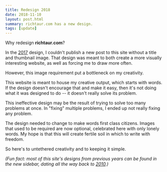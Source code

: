 ```yaml
---
title: Redesign 2018
date: 2018-11-10
layout: post.html
summary: richtaur.com has a new design.
tags: [update]
---
```


Why redesign **richtaur.com**?

In the [2017](/2017/) design, I couldn't publish a new post to this site without a title and thumbnail image. That design was meant to both create a more visually interesting website, as well as forcing me to draw more often.

However, this image requirement put a bottleneck on my creativity.

This website is meant to house my creative output, which starts with words. If the design doesn't encourage that and make it easy, then it's not doing what it was designed to do -- it doesn't really solve its problem.

This ineffective design may be the result of trying to solve too many problems at once. In "fixing" multiple problems, I ended up not really fixing any problem.

The design needed to change to make words first class citizens. Images that used to be required are now optional, celebrated here with only lonely words. My hope is that this will create fertile soil in which to write with freedom.

So here's to untethered creativity and to keeping it simple.

*(Fun fact: most of this site's designs from previous years can be found in the new sidebar, dating all the way back to [2010](/2010/).)*
